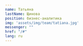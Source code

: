 ```yaml
---
name: Татьяна
lastName: Щинова
position: бизнес-аналитика
img: 'assets/img/team/tatiana.jpg'
messenger: ""
href: "/#"
lang: ru
---
```


